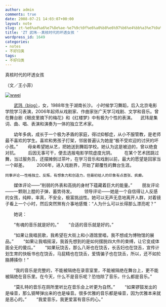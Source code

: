 ```yaml
---
author: admin
comments: true
date: 2008-07-21 14:03:07+00:00
layout: note
slug: zt-%e6%ad%a6%e7%8e%ae-%e7%9c%9f%e6%a0%b8%e6%97%b6%e4%bb%a3%e7%9a%84%e5%9d%8f%e9%80%8f%e5%a5%b3%e5%ad%a9
title: 'ZT 武玮--真核时代的坏透女孩 '
wordpress_id: 1649
categories:
- notes
- 不好归类
tags:
- 不好归类
---
```


真核时代的坏透女孩 

（文／王小菲）

[![wwei](http://pic.yupoo.com/ctb.my/905945e80cad/medium.jpg)](http://www.yupoo.com/photos/view?id=ff8080811b27849e011b45ec95be0adf)

　　[武玮（blog）](http://blog.sina.com.cn/shinitain)，女，1988年生于湖南长沙。
    小时候学习舞蹈，后入北京电影学院学习表演，2006年起师从戏剧家、作曲家张广天学习戏剧、文学和音乐。曾在舞台剧《眼皮里摘下的梅花》和《红楼梦》中有极为个性的表演。
  　武玮是集词、曲、唱、表演和演奏为一体的独立艺术家。

　　幼年多病，成长于一个极为矛盾的家庭，得过抑郁症，从小不服管教，是老师最不喜欢的学生。喜欢和男孩子打架，邻居普遍认为她是“极不受欢迎的讨厌的坏小孩。”
　　母亲希望她从艺，把她送到舞蹈学校。她认为这是被迫的，曾以绝食对抗。
　　后因无事可干，便去选报电影学院虚度光阴。
　　在某个艺术团跳过舞，当过服务员，还摆摊倒过茶叶，在学习音乐和戏剧以前，最大的愿望是回家当一个邮差。
　　2006年，进入戏剧界，开始了颠覆性的舞台生涯。

    同事评论——性格独立、反叛，有想象力和创造力，但最初给人的印象有点嚣张、疯癫。
　　媒体评论——“削弱的外表和高挑的身材下蕴藏着巨大的能量。”
　　朋友评论——一颗刚上膛的子弹，蓄势待发。
　　领导评论——她是一个自信得让人反感的女孩，纯粹，率真，不安全，极富挑战性。她可以无声无息地离开人群，对着镜子看上一个小时，然后突然煞有介事地感慨：“人为什么可以长得那么漂亮呢？”

　　她说：

　　“有魂的音乐就是好的。”
　　“合适的音乐就是好的。”

　　“如果让我唱民歌，我希望在大街上和小酒馆里唱，我不想成为博物馆的展品。”
　　“如果让我唱摇滚，我首先想到的是如何摆脱四大件的束缚，让它变成体面全无的傻瓜。”
　　“如果玩饶舌，那么八哥也在饶舌，长舌妇也在饶舌，宣传计划生育的快板书也在饶舌，马屁精也在饶舌，爱情骗子也在饶舌，所以，还不如抡胳膊揍你！”

　　“我的音乐是完整的，不能被隔绝在录音室里，不能被隔绝在舞台上，更不能被隔绝在音乐里。在今天，什么不是音乐呢？恐怕除了音乐，什么都是音乐。”

　　“莫扎特的音乐在厕所里听比在音乐会上听更为自然。”
　　“如果锣鼓发出的是噪音，那么钢琴弹出来的也是噪音。很多优雅的音乐都是噪音，因为优雅本来就是恶心的。”
　　“我爱音乐，我更爱富有音乐的心。”
